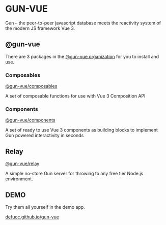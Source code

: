 # GUN-VUE

Gun – the peer-to-peer javascript database meets the reactivity system of the modern JS framework Vue 3.

## @gun-vue

There are 3 packages in the [@gun-vue organization](https://www.npmjs.com/settings/gun-vue/packages) for you to install and use.

### Composables

[@gun-vue/composables](https://www.npmjs.com/package/@gun-vue/composables)

A set of composable functions for use with Vue 3 Composition API

### Components

[@gun-vue/components](https://www.npmjs.com/package/@gun-vue/components)

A set of ready to use Vue 3 components as building blocks to implement Gun powered interactivity in seconds

## Relay

[@gun-vue/relay](https://www.npmjs.com/package/@gun-vue/relay)

A simple no-store Gun server for throwing to any free tier Node.js environment.

## DEMO

Try them all yourself in the demo app.

[defucc.github.io/gun-vue](https://defucc.github.io/gun-vue)
